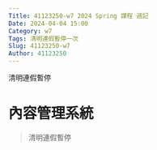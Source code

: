 ```yaml
---
Title: 41123250-w7 2024 Spring 課程 週記
Date: 2024-04-04 15:00
Category: w7
Tags: 清明連假暫停一次
Slug: 41123250-w7
Author: 41123250
---
```


清明連假暫停

<!-- PELICAN_END_SUMMARY -->

# 內容管理系統
>清明連假暫停